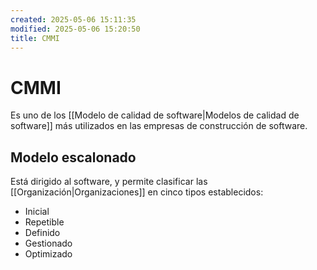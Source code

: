 ```yaml
---
created: 2025-05-06 15:11:35
modified: 2025-05-06 15:20:50
title: CMMI
---
```


# CMMI

Es uno de los [[Modelo de calidad de software|Modelos de calidad de software]] más utilizados en las empresas de construcción de software.

## Modelo escalonado

Está dirigido al software, y permite clasificar las [[Organización|Organizaciones]] en cinco tipos establecidos:

- Inicial
- Repetible
- Definido
- Gestionado
- Optimizado
